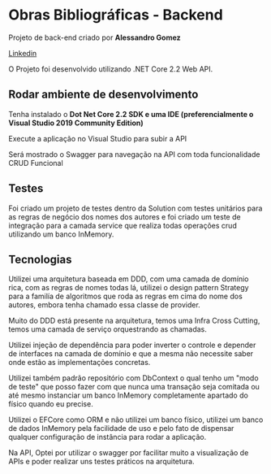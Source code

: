 # Obras Bibliográficas - Backend

Projeto de back-end criado por **Alessandro Gomez**

[Linkedin](https://www.linkedin.com/in/alessandro-gomez/ "Linkedin")

O Projeto foi desenvolvido utilizando .NET Core 2.2 Web API.


## Rodar ambiente de desenvolvimento

Tenha instalado o **Dot Net Core 2.2 SDK e uma IDE (preferencialmente o Visual Studio 2019 Community Edition)**

Execute a aplicação no Visual Studio para subir a API

Será mostrado o Swagger para navegação na API com toda funcionalidade CRUD Funcional


## Testes

Foi criado um projeto de testes dentro da Solution com testes unitários para as regras de negócio dos nomes dos autores e foi criado um teste
de integração para a camada service que realiza todas operações crud utilizando um banco InMemory.


## Tecnologias

Utilizei uma arquitetura baseada em DDD, com uma camada de domínio rica, com as regras de nomes todas lá, utilizei o design pattern Strategy
para a familía de algoritmos que roda as regras em cima do nome dos autores, embora tenha chamado essa classe de provider.

Muito do DDD está presente na arquitetura, temos uma Infra Cross Cutting, temos uma camada de serviço orquestrando as chamadas.

Utilizei injeção de dependência para poder inverter o controle e depender de interfaces na camada de domínio e que a mesma não necessite saber
onde estão as implementações concretas.

Utilizei também padrão repositório com DbContext o qual tenho um "modo de teste" que posso fazer com que nunca uma transação seja comitada ou até mesmo
instanciar um banco InMemory completamente apartado do físico quando eu precise.

Utilizei o EFCore como ORM e não utilizei um banco físico, utilizei um banco de dados InMemory pela facilidade de uso e pelo fato de dispensar qualquer
configuração de instância para rodar a aplicação.

Na API, Optei por utilizar o swagger por facilitar muito a visualização de APIs e poder realizar uns testes práticos na arquitetura.

